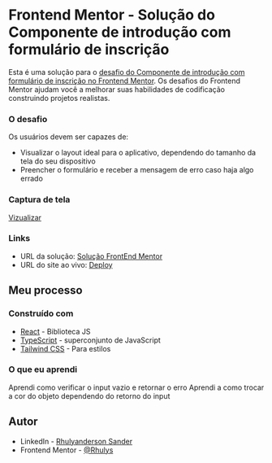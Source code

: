 # Frontend Mentor - Solução do Componente de introdução com formulário de inscrição

Esta é uma solução para o [desafio do Componente de introdução com formulário de inscrição no Frontend Mentor](https://www.frontendmentor.io/challenges/intro-component-with-signup-form-5cf91bd49edda32581d28fd1). Os desafios do Frontend Mentor ajudam você a melhorar suas habilidades de codificação construindo projetos realistas.

### O desafio

Os usuários devem ser capazes de:

- Visualizar o layout ideal para o aplicativo, dependendo do tamanho da tela do seu dispositivo
- Preencher o formulário e receber a mensagem de erro caso haja algo errado

### Captura de tela

[Vizualizar](./Screenshot.png)

### Links

- URL da solução: [Solução FrontEnd Mentor](https://www.frontendmentor.io/solutions/i-used-react-typescript-for-structuring-and-tailwind-for-styling-UfyexHI5SH)
- URL do site ao vivo: [Deploy](https://rhulys.github.io/Intro-component-with-sign-up-form/)

## Meu processo

### Construído com

- [React](https://reactjs.org/) - Biblioteca JS
- [TypeScript](https://www.typescriptlang.org/) - superconjunto de JavaScript
- [Tailwind CSS](https://tailwindcss.com/) - Para estilos


### O que eu aprendi

Aprendi como verificar o input vazio e retornar o erro
Aprendi a como trocar a cor do objeto dependendo do retorno do input


## Autor

- LinkedIn - [Rhulyanderson Sander](https://www.linkedin.com/in/rhulys/)
- Frontend Mentor - [@Rhulys](https://www.frontendmentor.io/profile/Rhulys)
